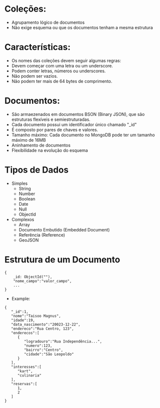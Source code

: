 # Coleções:

* Agrupamento lógico de documentos
* Não exige esquema ou que os documentos tenham a mesma estrutura

# Características:

* Os nomes das coleções devem seguir algumas regras:
* Devem começar com uma letra ou um underscore.
* Podem conter letras, números ou underscores.
* Não podem ser vazios.
* Não podem ter mais de 64 bytes de comprimento.

# Documentos:

* São armaezenados em documentos BSON (Binary JSON),
que são estruturas flexíveis e semiestruturadas.
* Cada documento possui um identificador único chamado "_id"
* É composto por pares de chaves e valores.
* Tamanho máximo: Cada documento no MongoDB pode ter um tamanho máximo de 16MB
* Aninhamento de documentos
* Flexibilidade na evolução do esquema

# Tipos de Dados

- Simples
    * String
    * Number
    * Boolean
    * Date
    * Null
    * ObjectId
- Complexos
    * Array
    * Documento Embutido (Embedded Document)
    * Referência (Reference)
    * GeoJSON

# Estrutura de um Documento

```
{
    _id: ObjectId(""),
    "nome_campo":"valor_campo",
    ...
}
```

- Example:

```
{
   "_id":1,
   "nome":"Taisoo Magnus",
   "idade":19,
   "data_nascimento":"20023-12-22",
   "endereco":"Rua Centro, 123",
   "enderecos":[
      {
         "logradouro":"Rua Independência...",
         "numero":123,
         "bairro":"Centro",
         "cidade":"São Leopoldo"
      }
   ],
   "interesses":[
      "kart",
      "culinaria"
   ],
   "reservas":[
      1,
      2
   ]
}
```